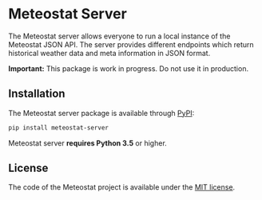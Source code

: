 # Meteostat Server

The Meteostat server allows everyone to run a local instance of the Meteostat JSON API. The server provides different endpoints which return historical weather data and meta information in JSON format.

**Important:** This package is work in progress. Do not use it in production.

## Installation

The Meteostat server package is available through [PyPI](https://pypi.org/project/meteostat-server/):

```sh
pip install meteostat-server
```

Meteostat server **requires Python 3.5** or higher.

## License

The code of the Meteostat project is available under the [MIT license](https://opensource.org/licenses/MIT).
